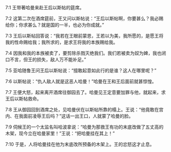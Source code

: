 <a id="1"></a>7:1  王带著哈曼来赴王后以斯帖的筵席。  

<a id="2"></a>7:2  这第二次在酒席筵前，王又问以斯帖说：“王后以斯帖啊，你要甚么？我必赐给你；你求甚么？就是国的一半，也必为你成就。”  

<a id="3"></a>7:3  王后以斯帖回答说：“我若在王眼前蒙恩，王若以为美，我所愿的，是愿王将我的性命赐给我；我所求的，是求王将我的本族赐给我。  

<a id="4"></a>7:4  因我和我的本族被卖了，要剪除杀戮灭绝我们。我们若被卖为奴为婢，我也闭口不言，但王的损失，敌人万不能补足。”  

<a id="5"></a>7:5  亚哈随鲁王问王后以斯帖说：“擅敢起意如此行的是谁？这人在哪里呢？”  

<a id="6"></a>7:6  以斯帖说：“仇人敌人就是这恶人哈曼！”哈曼在王和王后面前就甚惊惶。  

<a id="7"></a>7:7  王便大怒，起来离开酒席往御园去了。哈曼见王定意要加罪与他，就起来，求王后以斯帖救命。　  

<a id="8"></a>7:8  王从御园回到酒席之处，见哈曼伏在以斯帖所靠的榻上。王说：“他竟敢在宫内、在我面前凌辱王后吗？”这话一出王口，人就蒙了哈曼的脸。  

<a id="9"></a>7:9  伺候王的一个太监名叫哈波拿说：“哈曼为那救王有功的末底改做了五丈高的木架，现今立在哈曼家里！”王说：“把哈曼挂在其上！”  

<a id="10"></a>7:10  于是，人将哈曼挂在他为末底改所预备的木架上。王的忿怒这才止息。  
